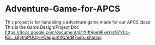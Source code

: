 # Adventure-Game-for-APCS
This project is for handeling a adventure game made for our APCS class
This is the Game Design/Project Doc https://docs.google.com/document/d/1XiftRpe9FkeYsrN7Y0c-KxL_s8ytmPUUp-vOeguuKXQ/edit?usp=sharing

